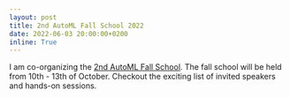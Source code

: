 ```yaml
---
layout: post
title: 2nd AutoML Fall School 2022
date: 2022-06-03 20:00:00+0200
inline: True
---
```


I am co-organizing the [2nd AutoML Fall School](https://sites.google.com/view/automl-fall-school-2022/home). The fall school will be held from 10th - 13th of October.
Checkout the exciting list of invited speakers and hands-on sessions.
